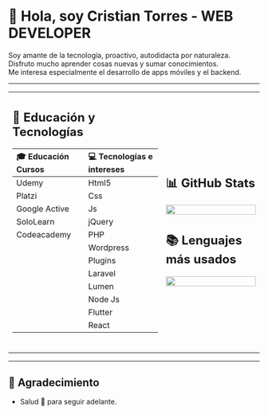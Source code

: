 # 👋 Hola, soy Cristian Torres - WEB DEVELOPER

Soy amante de la tecnología, proactivo, autodidacta por naturaleza.  
Disfruto mucho aprender cosas nuevas y sumar conocimientos.  
Me interesa especialmente el desarrollo de apps móviles y el backend.

---

<div align="center">

<table>
<tr>
<td>

## 🧠 Educación y Tecnologías

| 🎓 Educación Cursos             | 💻 Tecnologías e intereses    |
|:---------------------------------|:-------------------------------|
| Udemy                            | Html5                          |
| Platzi                           | Css                            |
| Google Active                    | Js                             |
| SoloLearn                        | jQuery                         |
| Codeacademy                      | PHP                            |
|                                  | Wordpress                      |
|                                  | Plugins                        |
|                                  | Laravel                        |
|                                  | Lumen                          |
|                                  | Node Js                        |
|                                  | Flutter                        |
|                                  | React                          |

<br>

</td>

<td>

## 📊 GitHub Stats

<img src="https://github-readme-stats.vercel.app/api?username=cristiantorr&show_icons=true&theme=highcontrast" width="100%" />

<br>

## 📚 Lenguajes más usados

<img src="https://github-readme-stats.vercel.app/api/top-langs/?username=cristiantorr&layout=compact&theme=highcontrast" width="100%" />

</td>
</tr>
</table>

</div>

---

## 🎁 Agradecimiento

* Salud 🍺 para seguir adelante.
